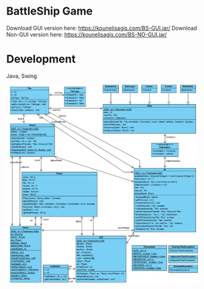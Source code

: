 
# BattleShip Game
Download GUI version here: https://kounelisagis.com/BS-GUI.jar/
Download Non-GUI version here: https://kounelisagis.com/BS-NO-GUI.jar/

# Development
Java, Swing

![alt text](https://raw.githubusercontent.com/AgisKounelis/BattleShip/master/UML-JAVA.png)
